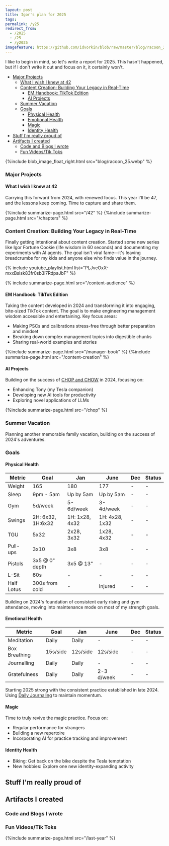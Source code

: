 ```yaml
---
layout: post
title: Igor's plan for 2025
tags:
permalink: /y25
redirect_from:
  - /2025
  - /25
  - /y2025
imagefeature: https://github.com/idvorkin/blob/raw/master/blog/racoon_25.webp
---
```


I like to begin in mind, so let's write a report for 2025. This hasn't happened, but if I don't write it out and focus on it, it certainly won't.

<!-- prettier-ignore-start -->
<!-- vim-markdown-toc-start -->

- [Major Projects](#major-projects)
  - [What I wish I knew at 42](#what-i-wish-i-knew-at-42)
  - [Content Creation: Building Your Legacy in Real-Time](#content-creation-building-your-legacy-in-real-time)
    - [EM Handbook: TikTok Edition](#em-handbook-tiktok-edition)
    - [AI Projects](#ai-projects)
  - [Summer Vacation](#summer-vacation)
  - [Goals](#goals)
    - [Physical Health](#physical-health)
    - [Emotional Health](#emotional-health)
    - [Magic](#magic)
    - [Identity Health](#identity-health)
- [Stuff I'm really proud of](#stuff-im-really-proud-of)
- [Artifacts I created](#artifacts-i-created)
  - [Code and Blogs I wrote](#code-and-blogs-i-wrote)
  - [Fun Videos/Tik Toks](#fun-videostik-toks)

<!-- vim-markdown-toc-end -->
  <!-- prettier-ignore-end -->

{%include blob_image_float_right.html src="blog/racoon_25.webp" %}

### Major Projects

#### What I wish I knew at 42

Carrying this forward from 2024, with renewed focus. This year I'll be 47, and the lessons keep coming. Time to capture and share them.

{%include summarize-page.html src="/42" %}
{%include summarize-page.html src="/chapters" %}

### Content Creation: Building Your Legacy in Real-Time

Finally getting intentional about content creation. Started some new series like Igor Fortune Cookie (life wisdom in 60 seconds) and documenting my experiments with AI agents. The goal isn't viral fame—it's leaving breadcrumbs for my kids and anyone else who finds value in the journey.

{% include youtube_playlist.html list="PLJveOxX-mxxBsIsk83fr0sb3i7RdpaJbF" %}

{% include summarize-page.html src="/content-audience" %}

#### EM Handbook: TikTok Edition

Taking the content developed in 2024 and transforming it into engaging, bite-sized TikTok content. The goal is to make engineering management wisdom accessible and entertaining. Key focus areas:

- Making PSCs and calibrations stress-free through better preparation and mindset
- Breaking down complex management topics into digestible chunks
- Sharing real-world examples and stories

{%include summarize-page.html src="/manager-book" %}
{%include summarize-page.html src="/content-creation" %}

#### AI Projects

Building on the success of [CHOP and CHOW](/chop) in 2024, focusing on:

- Enhancing Tony (my Tesla companion)
- Developing new AI tools for productivity
- Exploring novel applications of LLMs

{%include summarize-page.html src="/chop" %}

### Summer Vacation

Planning another memorable family vacation, building on the success of 2024's adventures.

### Goals

#### Physical Health

| Metric     | Goal              | Jan            | June           | Dec | Status |
| ---------- | ----------------- | -------------- | -------------- | --- | ------ |
| Weight     | 165               | 180            | 177            | -   | -      |
| Sleep      | 9pm - 5am         | Up by 5am      | Up by 5am      | -   | -      |
| Gym        | 5d/week           | 5-6d/week      | 3-4d/week      | -   | -      |
| Swings     | 2H: 6x32, 1H:6x32 | 1H: 1x28, 4x32 | 1H: 4x28, 1x32 | -   | -      |
| TGU        | 5x32              | 2x28, 3x32     | 1x28, 4x32     | -   | -      |
| Pull-ups   | 3x10              | 3x8            | 3x8            | -   | -      |
| Pistols    | 3x5 @ 0" depth    | 3x5 @ 13"      | -              | -   | -      |
| L-Sit      | 60s               | -              | -              | -   | -      |
| Half Lotus | 300s from cold    | -              | Injured        | -   | -      |

Building on 2024's foundation of consistent early rising and gym attendance, moving into maintenance mode on most of my strength goals.

#### Emotional Health

| Metric        | Goal     | Jan      | June       | Dec | Status |
| ------------- | -------- | -------- | ---------- | --- | ------ |
| Meditation    | Daily    | Daily    | -          | -   | -      |
| Box Breathing | 15s/side | 12s/side | 12s/side   | -   | -      |
| Journalling   | Daily    | Daily    | -          | -   | -      |
| Gratefulness  | Daily    | Daily    | 2-3 d/week | -   | -      |

Starting 2025 strong with the consistent practice established in late 2024. Using [Daily Journaling](/process-journal) to maintain momentum.

#### Magic

Time to truly revive the magic practice. Focus on:

- Regular performance for strangers
- Building a new repertoire
- Incorporating AI for practice tracking and improvement

#### Identity Health

- Biking: Get back on the bike despite the Tesla temptation
- New hobbies: Explore one new identity-expanding activity

## Stuff I'm really proud of

## Artifacts I created

### Code and Blogs I wrote

### Fun Videos/Tik Toks

{%include summarize-page.html src="/last-year" %}
